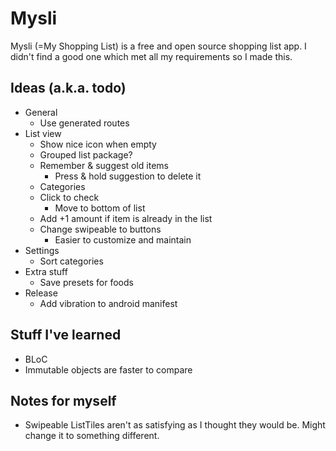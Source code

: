 # Mysli

Mysli (=My Shopping List) is a free and open source shopping list app. I didn't find a good one which met all my requirements so I made this.

## Ideas (a.k.a. todo)

- General
  - Use generated routes
- List view
  - Show nice icon when empty
  - Grouped list package?
  - Remember & suggest old items
    - Press & hold suggestion to delete it
  - Categories
  - Click to check
    - Move to bottom of list
  - Add +1 amount if item is already in the list
  - Change swipeable to buttons
    - Easier to customize and maintain
- Settings
  - Sort categories
- Extra stuff
  - Save presets for foods
- Release
  - Add vibration to android manifest

## Stuff I've learned

- BLoC
- Immutable objects are faster to compare

## Notes for myself

- Swipeable ListTiles aren't as satisfying as I thought they would be. Might change it to something different.
